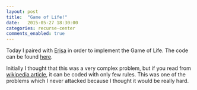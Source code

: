 ```yaml
---
layout: post
title:  "Game of Life!"
date:   2015-05-27 18:30:00
categories: recurse-center
comments_enabled: true
---
```


Today I paired with [Erisa][1] in order to implement the Game of Life. The code can be found [here][2].

<script src="/public/game_of_life.js"></script>

<canvas id="canvas" width="400" height="400"></canvas>

<script type="text/javascript">drawCanvas();</script>
<script type="text/javascript">setInterval(function() { 
MainLoop(); }, 1000);</script>

Initially I thought that this was a very complex problem, but if you read from [wikipedia article][3], it can be coded with only few rules. This was one of the problems which I never attacked because I thought it would be really hard.

[1]: https://github.com/erisa85
[2]: https://github.com/erisa85/GameOfLife
[3]: http://en.wikipedia.org/wiki/Conway%27s_Game_of_Life